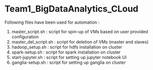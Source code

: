 # Team1_BigDataAnalytics_CLoud
Following files have been used for automation :</br>
1. master_script.sh : script for spin-up of VMs based on user provided configuration</br>
2. master_del_script.sh : script for deletion of VMs (master and slaves)</br>
3. hadoop_setup.sh : script for hdfs installation on cluster</br>
4. spark-setup.sh : script for spark installation on cluster</br>
5. start-jupyter.sh : script for setting up jupyter notebook UI</br> 
6. ganglia-setup.sh : script for setting up ganglia on cluster</br>
